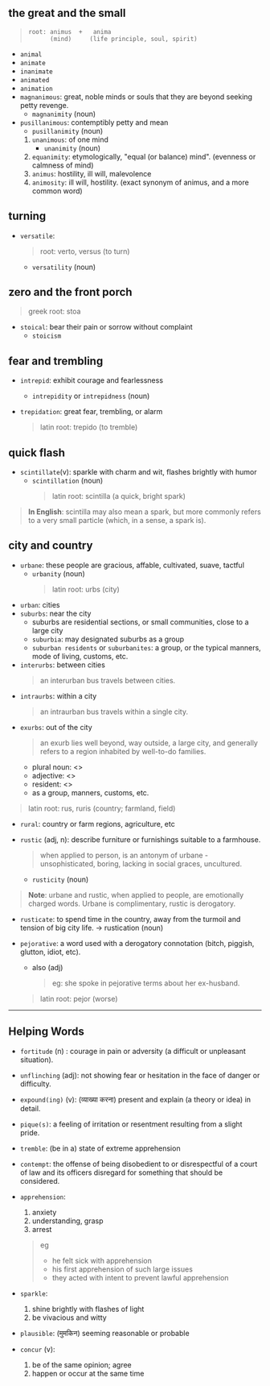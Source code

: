 ## the great and the small

> ```
> root: animus  +   anima
>       (mind)     (life principle, soul, spirit)
> ```

- `animal`
- `animate`
- `inanimate`
- `animated`
- `animation`
- `magnanimous`: great, noble minds or souls that they are beyond seeking petty revenge.
  - `magnanimity` (noun)
- `pusillanimous`: contemptibly petty and mean
  - `pusillanimity` (noun)
  1. `unanimous`: of one mind
     - `unanimity` (noun)
  2. `equanimity`: etymologically, "equal (or balance) mind". (evenness or calmness of mind)
  3. `animus`: hostility, ill will, malevolence
  4. `animosity`: ill will, hostility. (exact synonym of animus, and a more common word)

## turning

- `versatile`:
  > root: verto, versus (to turn)
  - `versatility` (noun)

## zero and the front porch

> greek root: stoa

- `stoical`: bear their pain or sorrow without complaint
  - `stoicism`

## fear and trembling

- `intrepid`: exhibit courage and fearlessness

  - `intrepidity` or `intrepidness` (noun)

- `trepidation`: great fear, trembling, or alarm
  > latin root: trepido (to tremble)

## quick flash

- `scintillate`(v): sparkle with charm and wit, flashes brightly with humor
  - `scintillation` (noun)
    > latin root: scintilla (a quick, bright spark)

> **In English**: scintilla may also mean a spark, but more commonly refers to a very small particle (which, in a sense, a spark is).

## city and country

- `urbane`: these people are gracious, affable, cultivated, suave, tactful
  - `urbanity` (noun)
    > latin root: urbs (city)
- `urban`: cities
- `suburbs`: near the city
  - suburbs are residential sections, or small communities, close to a large city
  - `suburbia`: may designated suburbs as a group
  - `suburban residents` or `suburbanites`: a group, or the typical manners, mode of living, customs, etc.
- `interurbs`: between cities
  > an interurban bus travels between cities.
- `intraurbs`: within a city
  > an intraurban bus travels within a single city.
- `exurbs`: out of the city
  > an exurb lies well beyond, way outside, a large city, and generally refers to a region inhabited by well-to-do families.
  - plural noun: <>
  - adjective: <>
  - resident: <>
  - as a group, manners, customs, etc.

> latin root: rus, ruris (country; farmland, field)

- `rural`: country or farm regions, agriculture, etc

- `rustic` (adj, n): describe furniture or furnishings suitable to a farmhouse.
  > when applied to person, is an antonym of urbane - unsophisticated, boring, lacking in social graces, uncultured.
  - `rusticity` (noun)

> **Note**: urbane and rustic, when applied to people, are emotionally charged words. Urbane is complimentary, rustic is derogatory.

- `rusticate`: to spend time in the country, away from the turmoil and tension of big city life.
  -> rustication (noun)

- `pejorative`: a word used with a derogatory connotation (bitch, piggish, glutton, idiot, etc).

  - also (adj)
    > eg: she spoke in pejorative terms about her ex-husband.

  > latin root: pejor (worse)

---

## Helping Words

- `fortitude` (n) : courage in pain or adversity (a difficult or unpleasant situation).
- `unflinching` (adj): not showing fear or hesitation in the face of danger or difficulty.
- `expound(ing)` (v): (व्याख्या करना) present and explain (a theory or idea) in detail.
- `pique(s)`: a feeling of irritation or resentment resulting from a slight pride.
- `tremble`: (be in a) state of extreme apprehension
- `contempt`: the offense of being disobedient to or disrespectful of a court of law and its officers disregard for something that should be considered.
- `apprehension`:

  1. anxiety
  2. understanding, grasp
  3. arrest

  > eg
  >
  > - he felt sick with apprehension
  > - his first apprehension of such large issues
  > - they acted with intent to prevent lawful apprehension

- `sparkle`:
  1. shine brightly with flashes of light
  2. be vivacious and witty
- `plausible`: (मुमकिन) seeming reasonable or probable
- `concur` (v):
  1. be of the same opinion; agree
  2. happen or occur at the same time
